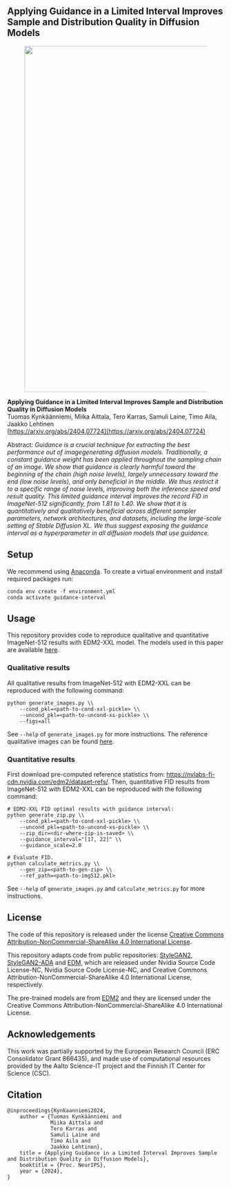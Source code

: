 ## Applying Guidance in a Limited Interval Improves Sample and Distribution Quality in Diffusion Models</sub>

<figure>
    <p align="center">
        <img width="800" src="teaser.png">
        <br>
    </p>
</figure>

**Applying Guidance in a Limited Interval Improves
Sample and Distribution Quality in Diffusion Models**<br>
Tuomas Kynkäänniemi, Miika Aittala, Tero Karras, Samuli Laine, Timo Aila, Jaakko Lehtinen<br>
[https://arxiv.org/abs/2404.07724](https://arxiv.org/abs/2404.07724)<br>

Abstract: _Guidance is a crucial technique for extracting the best performance out of imagegenerating diffusion models. Traditionally, a constant guidance weight has been applied throughout the sampling chain of an image. We show that guidance is clearly harmful toward the beginning of the chain (high noise levels), largely unnecessary toward the end (low noise levels), and only beneficial in the middle. We thus restrict it to a specific range of noise levels, improving both the inference speed and result quality. This limited guidance interval improves the record FID in ImageNet-512 significantly, from 1.81 to 1.40. We show that it is quantitatively and qualitatively beneficial across different sampler parameters, network architectures, and datasets, including the large-scale setting of Stable Diffusion XL. We thus suggest exposing the guidance interval as a hyperparameter in all diffusion models that use guidance._

## Setup

We recommend using [Anaconda](https://www.anaconda.com/). To create a virtual environment and install required packages run:

```
conda env create -f environment.yml
conda activate guidance-interval
```

## Usage

This repository provides code to reproduce qualitative and quantitative ImageNet-512 results with EDM2-XXL model. The models used in this paper are available [here](https://drive.google.com/drive/folders/14sft04JZdvHqhW23zqrwkkn4MhmZlwiz?usp=sharing).

### Qualitative results

All qualitative results from ImageNet-512 with EDM2-XXL can be reproduced with the following command:

```
python generate_images.py \\
    --cond_pkl=<path-to-cond-xxl-pickle> \\
    --uncond_pkl=<path-to-uncond-xs-pickle> \\
    --figs=all
```

See `--help` of `generate_images.py` for more instructions. The reference qualitative images can be found [here](https://drive.google.com/drive/folders/14sft04JZdvHqhW23zqrwkkn4MhmZlwiz?usp=sharing).

### Quantitative results

First download pre-computed reference statistics from: https://nvlabs-fi-cdn.nvidia.com/edm2/dataset-refs/. Then, quantitative FID results from ImageNet-512 with EDM2-XXL can be reproduced with the following command:

```
# EDM2-XXL FID optimal results with guidance interval:
python generate_zip.py \\
    --cond_pkl=<path-to-cond-xxl-pickle> \\
    --uncond_pkl=<path-to-uncond-xs-pickle> \\
    --zip_dir=<dir-where-zip-is-saved> \\
    --guidance_interval="[17, 22]" \\
    --guidance_scale=2.0

# Evaluate FID.
python calculate_metrics.py \\
    --gen_zip=<path-to-gen-zip> \\
    --ref_path=<path-to-img512.pkl>
```

See `--help` of `generate_images.py` and `calculate_metrics.py` for more instructions.

## License

The code of this repository is released under the license [Creative Commons Attribution-NonCommercial-ShareAlike 4.0 International License](https://creativecommons.org/licenses/by-nc-sa/4.0/).

This repository adapts code from public repositories: [StyleGAN2](https://github.com/NVlabs/stylegan2), [StyleGAN2-ADA](https://github.com/NVlabs/stylegan2-ada-pytorch) and [EDM](https://github.com/NVlabs/edm), which are released under Nvidia Source Code License-NC, Nvidia Source Code License-NC, and Creative Commons Attribution-NonCommercial-ShareAlike 4.0 International License, respectively.

The pre-trained models are from [EDM2](https://github.com/NVlabs/edm2) and they are licensed under the Creative Commons Attribution-NonCommercial-ShareAlike 4.0 International License.

## Acknowledgements

This work was partially supported by the European Research Council (ERC Consolidator Grant 866435), and made use of computational resources provided by the Aalto Science-IT project and the Finnish IT Center for Science (CSC).

## Citation

```
@inproceedings{Kynkaanniemi2024,
    author = {Tuomas Kynkäänniemi and
              Miika Aittala and
              Tero Karras and
              Samuli Laine and
              Timo Aila and
              Jaakko Lehtinen},
    title = {Applying Guidance in a Limited Interval Improves Sample and Distribution Quality in Diffusion Models},
    booktitle = {Proc. NeurIPS},
    year = {2024},
}
```
